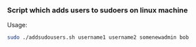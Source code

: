 ### Script which adds users to sudoers on linux machine

Usage:
```sh
sudo ./addsudousers.sh username1 username2 somenewadmin bob
```
